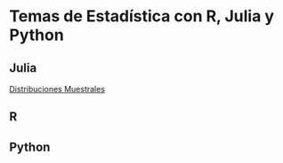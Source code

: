 # Temas de Estadística con R, Julia y Python

## Julia

[Distribuciones Muestrales](https://carloslesmes.github.io/DM-Julia)

## R


## Python

